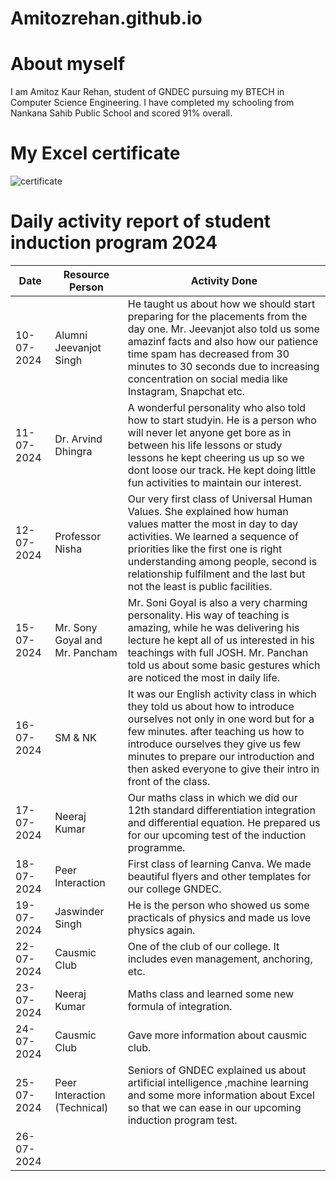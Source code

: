 # Amitozrehan.github.io
# About myself
I am Amitoz Kaur Rehan, student of GNDEC pursuing my BTECH in Computer Science Engineering. I have completed my schooling from Nankana Sahib Public School and scored 91% overall.
# My Excel certificate

![certificate](AmmyRehan.png)

# Daily activity report of student induction program 2024
| Date | Resource Person | Activity Done |
| ----------- | ----------- | --------- |
| 10-07-2024 | Alumni Jeevanjot Singh | He taught us about how we should start preparing for the placements from the day one. Mr. Jeevanjot also told us some amazinf facts and also how our patience time spam has decreased from 30 minutes to 30 seconds due to increasing concentration on social media like Instagram, Snapchat etc. 
| 11-07-2024 | Dr. Arvind Dhingra | A wonderful personality who also told how to start studyin. He is a person who will never let anyone get bore as in between his life lessons or study lessons he kept cheering us up so we dont loose our track. He kept doing little fun activities to maintain our interest. |
| 12-07-2024 | Professor Nisha | Our very first class of Universal Human Values. She explained how human values matter the most in day to day activities. We learned a sequence of priorities like the first one is right understanding among people, second is relationship fulfilment and the last but not the least is public facilities. |
| 15-07-2024 | Mr. Sony Goyal and Mr. Pancham | Mr. Soni Goyal is also a very charming personality. His way of teaching is amazing, while he was delivering his lecture he kept all of us interested in his teachings with full JOSH. Mr. Panchan told us about some basic gestures which are noticed the most in daily life. |
| 16-07-2024 | SM & NK | It was our English activity class in which they told us about how to introduce ourselves not only in one word but for a few minutes. after teaching us how to introduce ourselves they give us few minutes to prepare our introduction and then asked everyone to give their intro in front of the class. |
| 17-07-2024 | Neeraj Kumar | Our maths class in which we did our 12th standard differentiation integration and differential equation. He prepared us for our upcoming test of the induction programme. |
| 18-07-2024 | Peer Interaction | First class of learning Canva. We made beautiful flyers and other templates for our college GNDEC. |
| 19-07-2024 | Jaswinder Singh | He is the person who showed us some practicals of physics and made us love physics again. |
| 22-07-2024 | Causmic Club | One of the club of our college. It includes even management, anchoring, etc. |
| 23-07-2024 | Neeraj Kumar | Maths class and learned some new formula of integration. |
| 24-07-2024 | Causmic Club | Gave more information about causmic club. |
| 25-07-2024 | Peer Interaction (Technical) | Seniors of GNDEC explained us about artificial intelligence ,machine learning and some more information about Excel so that we can ease in our upcoming induction program test. |
| 26-07-2024 | 
